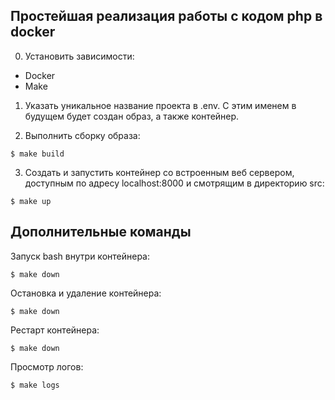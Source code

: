 ## Простейшая реализация работы с кодом php в docker  

0. Установить зависимости:  
 - Docker  
 - Make  

1. Указать уникальное название проекта в .env. С этим именем в будущем будет создан образ, а также контейнер.  

2. Выполнить сборку образа:  
```
$ make build
```

3. Создать и запустить контейнер со встроенным веб сервером, доступным по адресу localhost:8000 и смотрящим в директорию src:  
```
$ make up
```

## Дополнительные команды  

Запуск bash внутри контейнера:  
```
$ make down
```

Остановка и удаление контейнера:  
```
$ make down
```

Рестарт контейнера:  
```
$ make down
```

Просмотр логов:  
```
$ make logs
```


